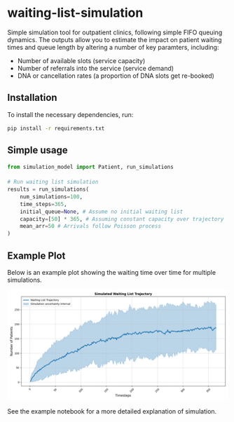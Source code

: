 # waiting-list-simulation
Simple simulation tool for outpatient clinics, following simple FIFO queuing dynamics. The outputs allow you to estimate the impact on patient waiting times and queue length by altering a number of key paramters, including:
* Number of available slots (service capacity)
* Number of referrals into the service (service demand)
* DNA or cancellation rates (a proportion of DNA slots get re-booked)

 ## Installation

To install the necessary dependencies, run:

```bash
pip install -r requirements.txt
```

## Simple usage

```python
from simulation_model import Patient, run_simulations

# Run waiting list simulation
results = run_simulations(
    num_simulations=100,
    time_steps=365,
    initial_queue=None, # Assume no initial waiting list
    capacity=[50] * 365, # Assuming constant capacity over trajectory
    mean_arr=50 # Arrivals follow Poisson process
)
```
## Example Plot

Below is an example plot showing the waiting time over time for multiple simulations.

![Waiting Time Plot](example_wl_trajectory.png)

See the example notebook for a more detailed explanation of simulation.
